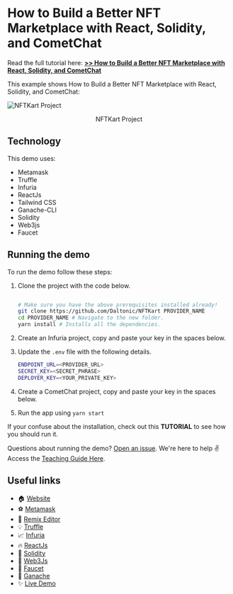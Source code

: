 # How to Build a Better NFT Marketplace with React, Solidity, and CometChat

Read the full tutorial here: [**>> How to Build a Better NFT Marketplace with React, Solidity, and CometChat**](https://daltonic.github.io)

This example shows How to Build a Better NFT Marketplace with React, Solidity, and CometChat:

![NFTKart Project](./screenshots/0.gif)

<center><figcaption>NFTKart Project</figcaption></center>

## Technology

This demo uses:

-   Metamask
-   Truffle
-   Infuria
-   ReactJs
-   Tailwind CSS
-   Ganache-CLI
-   Solidity
-   Web3js
-   Faucet

## Running the demo

To run the demo follow these steps:

1. Clone the project with the code below.

    ```sh

    # Make sure you have the above prerequisites installed already!
    git clone https://github.com/Daltonic/NFTKart PROVIDER_NAME
    cd PROVIDER_NAME # Navigate to the new folder.
    yarn install # Installs all the dependencies.
    ```

2. Create an Infuria project, copy and paste your key in the spaces below.
3. Update the `.env` file with the following details.
    ```sh
    ENDPOINT_URL=<PROVIDER_URL>
    SECRET_KEY=<SECRET_PHRASE>
    DEPLOYER_KEY=<YOUR_PRIVATE_KEY>
    ```
4. Create a CometChat project, copy and paste your key in the spaces below.
5. Run the app using `yarn start` <br/>

If your confuse about the installation, check out this **TUTORIAL** to see how you should run it.

Questions about running the demo? [Open an issue](https://github.com/Daltonic/NFTKart/issues). We're here to help ✌️ Access the [Teaching Guide Here](https://docs.google.com/document/d/13bBRyAO0bEwRt776FXbYgWm6-OBFiUu6zTeOgRbXXyI/edit?usp=sharing).

## Useful links

-   🏠 [Website](https://daltonic.github.io/)
-   ⚽ [Metamask](https://metamask.io/)
-   🚀 [Remix Editor](https://remix.ethereum.org/)
-   💡 [Truffle](https://trufflesuite.com/)
-   📈 [Infuria](https://infura.io/)
-   🔥 [ReactJs](https://reactjs.org/)
-   🐻 [Solidity](https://soliditylang.org/)
-   👀 [Web3Js](https://docs.ethers.io/v5/)
-   🎅 [Faucet](https://faucets.chain.link/rinkeby)
-   🤖 [Ganache](https://trufflesuite.com/ganache/index.html)
-   ✨ [Live Demo](https://NFTKart-33dea.web.app/)
